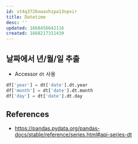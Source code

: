 ```yaml
---
id: st4q3726xwavhzpa13npxir
title: Datetime
desc: ''
updated: 1668456642116
created: 1668217311439
---
```


## 날짜에서 년/월/일 추출
- Accessor `dt` 사용

```python
df['year'] = dt['date'].dt.year
df['month'] = dt['date'].dt.month
df['day'] = dt['date'].dt.day
```

## References
- https://pandas.pydata.org/pandas-docs/stable/reference/series.html#api-series-dt